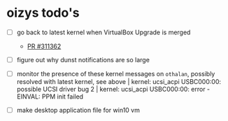 # oizys todo's

- [ ] go back to latest kernel when VirtualBox Upgrade is merged
  - [PR #311362](https://github.com/NixOS/nixpkgs/pull/311362)
- [ ] figure out why dunst notifications are so large

- [ ] monitor the presence of these kernel messages on `othalan`,
      possibly resolved with latest kernel, see above
      | kernel: ucsi_acpi USBC000:00: possible UCSI driver bug 2
      | kernel: ucsi_acpi USBC000:00: error -EINVAL: PPM init failed

- [ ] make desktop application file for win10 vm

<!-- generated with <3 by daylinmorgan/todo -->
